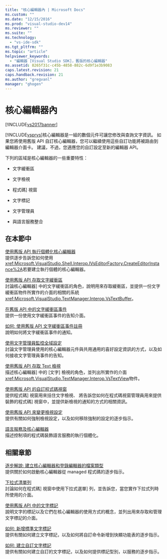 ```yaml
---
title: "核心編輯器內 | Microsoft Docs"
ms.custom: ""
ms.date: "12/15/2016"
ms.prod: "visual-studio-dev14"
ms.reviewer: ""
ms.suite: ""
ms.technology: 
  - "vs-ide-sdk"
ms.tgt_pltfrm: ""
ms.topic: "article"
helpviewer_keywords: 
  - "編輯器 [Visual Studio SDK]，舊版的核心編輯器"
ms.assetid: 8265f31c-c45b-4858-882c-6d9f1e3b9083
caps.latest.revision: 21
caps.handback.revision: 21
ms.author: "gregvanl"
manager: "ghogen"
---
```

# 核心編輯器內
[!INCLUDE[vs2017banner](../code-quality/includes/vs2017banner.md)]

[!INCLUDE[vsprvs](../code-quality/includes/vsprvs_md.md)]核心編輯器是一組的數個元件可讓您修改與查詢文字資訊。  如果您將使用舊版 API 自訂核心編輯器，您可以繼續使用這些自訂功能將被路由到編輯器介面卡。  建議，不過，您適應您的自訂設定至新的編輯器 API。  
  
 下列的區域是核心編輯器的一些重要特性：  
  
-   文字緩衝區  
  
-   文字檢視  
  
-   程式碼\] 視窗  
  
-   文字標記  
  
-   文字管理員  
  
-   與語言服務整合  
  
## 在本節中  
 [使用舊版 API 執行個體化核心編輯器](../extensibility/instantiating-the-core-editor-by-using-the-legacy-api.md)  
 提供逐步告訴您如何使用<xref:Microsoft.VisualStudio.Shell.Interop.IVsEditorFactory.CreateEditorInstance%2A>若要建立執行個體的核心編輯器。  
  
 [使用舊版 API 存取文字緩衝區](../extensibility/accessing-the-text-buffer-by-using-the-legacy-api.md)  
 討論核心編輯器\] 中的文字緩衝區的角色，說明用來存取緩衝區，並提供一份文字緩衝區物件所實作的介面的相關的系統<xref:Microsoft.VisualStudio.TextManager.Interop.VsTextBuffer>。  
  
 [在舊版 API 中的文字緩衝區事件](../extensibility/text-buffer-events-in-the-legacy-api.md)  
 提供一份使用文字緩衝區事件的告知介面。  
  
 [如何: 使用舊版 API 文字緩衝區事件註冊](../Topic/How%20to:%20Register%20for%20Text%20Buffer%20Events%20with%20the%20Legacy%20API.md)  
 說明如何將文字緩衝區事件的通知。  
  
 [使用文字管理員監控全域設定](../extensibility/using-the-text-manager-to-monitor-global-settings.md)  
 討論文字管理員使用的核心編輯器元件與共用通用的喜好設定資訊的方式，以及如何接收文字管理員事件的告知。  
  
 [使用舊版 API 存取 Text 檢視](../extensibility/accessing-thetext-view-by-using-the-legacy-api.md)  
 描述核心編輯器\] 中的 \[文字\] 檢視的角色，並列出所實作的介面<xref:Microsoft.VisualStudio.TextManager.Interop.VsTextView>物件。  
  
 [使用舊版 API 的自訂程式碼視窗](../extensibility/customizing-code-windows-by-using-the-legacy-api.md)  
 提供程式碼\] 視窗用來括住文字檢視、 將告訴您如何在程式碼視窗管理員用來提供裝飾的程式碼\] 視窗中，並提供新檢視的通知的方式的相關資訊。  
  
 [使用舊版 API 來變更檢視設定](../extensibility/changing-view-settings-by-using-the-legacy-api.md)  
 提供有關如何強制檢視設定，以及如何移除強制的設定的逐步指示。  
  
 [語言服務及核心編輯器](../extensibility/language-services-and-the-core-editor.md)  
 描述控制項的程式碼裝飾語言服務的執行個體化。  
  
## 相關章節  
 [逐步解說: 建立核心編輯器和登錄編輯器的檔案類型](../extensibility/walkthrough-creating-a-core-editor-and-registering-an-editor-file-type.md)  
 提供關於如何啟動核心編輯器從 managed 程式碼的逐步指示。  
  
 [下拉式清單列](../extensibility/drop-down-bar.md)  
 討論如何在程式碼\] 視窗中使用下拉式選單\] 列，並告訴您，當您實作下拉式列時所使用的介面。  
  
 [使用舊版 API 中的文字標記](../extensibility/using-text-markers-with-the-legacy-api.md)  
 說明文字的標記以及它們在核心編輯器的使用方式的概念，並列出用來存取和管理文字標記的介面。  
  
 [如何: 新增標準文字標記](../extensibility/how-to-add-standard-text-markers.md)  
 提供有關如何建立文字標記，以及如何將自訂命令新增到快顯功能表的逐步指示。  
  
 [如何: 建立自訂文字標記](../extensibility/how-to-create-custom-text-markers.md)  
 提供有關如何建立自訂的文字標記，以及如何提供標記型別，以服務的逐步指示。